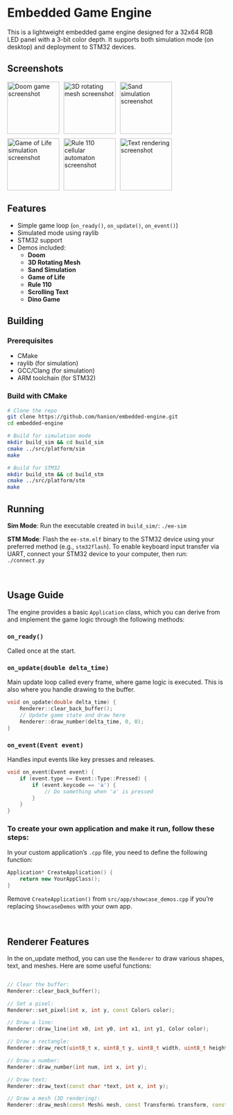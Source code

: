 # Embedded Game Engine

This is a lightweight embedded game engine designed for a 32x64 RGB LED panel with a 3-bit color depth. It supports both simulation mode (on desktop) and deployment to STM32 devices.

## Screenshots

<div style="display: flex; flex-wrap: wrap; gap: 10px;">
    <img src="https://github.com/user-attachments/assets/997c176e-a0dc-4d0e-9787-f5e92fb56412" height="120" style="object-fit: cover;" alt="Doom game screenshot">
    <img src="https://github.com/user-attachments/assets/38b02370-b9d7-48ba-a98a-14dc18aad43a" height="120" style="object-fit: cover;" alt="3D rotating mesh screenshot">
    <img src="https://github.com/user-attachments/assets/16075061-7352-4673-be63-811db8bdfc1a" height="120" style="object-fit: cover;" alt="Sand simulation screenshot">
    <img src="https://github.com/user-attachments/assets/b3379a27-7117-458a-8727-d2d07badf9c0" height="120" style="object-fit: cover;" alt="Game of Life simulation screenshot">
    <img src="https://github.com/user-attachments/assets/9c5d3d7c-fa95-4512-83a1-740b2ae67b17" height="120" style="object-fit: cover;" alt="Rule 110 cellular automaton screenshot">
    <img src="https://github.com/user-attachments/assets/af0b7875-8fd0-4444-bfcd-36bed13c6394" height="120" style="object-fit: cover;" alt="Text rendering screenshot">
</div>

## Features
- Simple game loop (`on_ready()`, `on_update()`, `on_event()`)
- Simulated mode using raylib
- STM32 support
- Demos included:
  - **Doom**
  - **3D Rotating Mesh**
  - **Sand Simulation**
  - **Game of Life**
  - **Rule 110**
  - **Scrolling Text**
  - **Dino Game**

## Building

### Prerequisites
- CMake
- raylib (for simulation)
- GCC/Clang (for simulation)
- ARM toolchain (for STM32)

### Build with CMake

```bash
# Clone the repo
git clone https://github.com/hanion/embedded-engine.git
cd embedded-engine

# Build for simulation mode
mkdir build_sim && cd build_sim
cmake ../src/platform/sim
make

# Build for STM32
mkdir build_stm && cd build_stm
cmake ../src/platform/stm
make

```

## Running

**Sim Mode**: Run the executable created in `build_sim/`: `./ee-sim`

**STM Mode**: Flash the `ee-stm.elf` binary to the STM32 device using your preferred method (e.g., `stm32flash`).
To enable keyboard input transfer via UART, connect your STM32 device to your computer, then run: `./connect.py`

<br>

## Usage Guide

The engine provides a basic `Application` class, which you can derive from and implement the game logic through the following methods:

### `on_ready()`
Called once at the start.

### `on_update(double delta_time)`
Main update loop called every frame, where game logic is executed. This is also where you handle drawing to the buffer.

```cpp
void on_update(double delta_time) {
    Renderer::clear_back_buffer();
    // Update game state and draw here
    Renderer::draw_number(delta_time, 0, 0);
}
```

### `on_event(Event event)`
Handles input events like key presses and releases.

```cpp
void on_event(Event event) {
    if (event.type == Event::Type::Pressed) {
        if (event.keycode == 'a') {
            // Do something when 'a' is pressed
        }
    }
}
```

### To create your own application and make it run, follow these steps:

In your custom application’s `.cpp` file, you need to define the following function:

```cpp
Application* CreateApplication() {
    return new YourAppClass();
}
```

Remove `CreateApplication()` from `src/app/showcase_demos.cpp` if you’re replacing `ShowcaseDemos` with your own app.

<br>

## Renderer Features

In the on_update method, you can use the `Renderer` to draw various shapes, text, and meshes. Here are some useful functions:
```cpp

// Clear the buffer:
Renderer::clear_back_buffer();

// Set a pixel:
Renderer::set_pixel(int x, int y, const Color& color);

// Draw a line:
Renderer::draw_line(int x0, int y0, int x1, int y1, Color color);

// Draw a rectangle:
Renderer::draw_rect(uint8_t x, uint8_t y, uint8_t width, uint8_t height, Color color);

// Draw a number:
Renderer::draw_number(int num, int x, int y);

// Draw text:
Renderer::draw_text(const char *text, int x, int y);

// Draw a mesh (3D rendering):
Renderer::draw_mesh(const Mesh& mesh, const Transform& transform, const Camera& camera);

```

